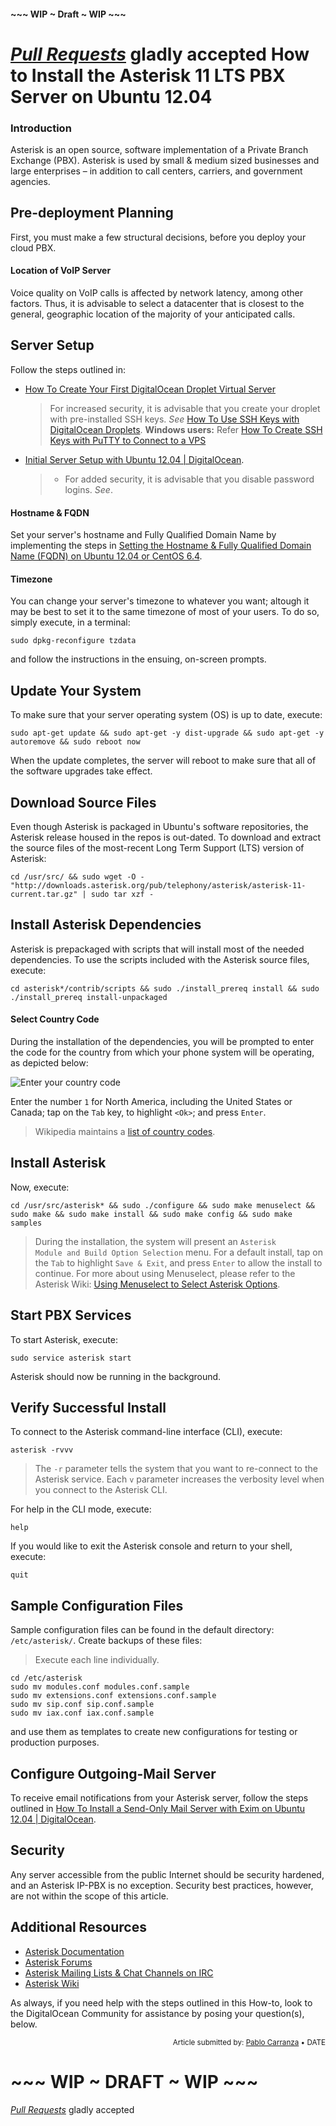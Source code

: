 #### ~~~ WIP ~ Draft ~ WIP ~~~
*[Pull Requests](https://github.com/DigitalOcean-User-Projects/Articles-and-Tutorials/pulls)* gladly accepted
How to Install the Asterisk 11 LTS PBX Server on Ubuntu 12.04
=

### Introduction

Asterisk is an open source, software implementation of a Private Branch Exchange (PBX). Asterisk is used by small &amp; medium sized businesses and large enterprises &ndash; in addition to call centers, carriers, and government agencies.

## Pre-deployment Planning

First, you must make a few structural decisions, before you deploy your cloud PBX.

#### Location of VoIP Server

Voice quality on VoIP calls is affected by network latency, among other factors. Thus, it is advisable to select a datacenter that is closest to the general, geographic location of the majority of your anticipated calls.

## Server Setup

Follow the steps outlined in:

* [How To Create Your First DigitalOcean Droplet Virtual Server](https://www.digitalocean.com/community/articles/how-to-create-your-first-digitalocean-droplet-virtual-server)

	>For increased security, it is advisable that you create your droplet with pre-installed SSH keys. *See* [How To Use SSH Keys with DigitalOcean Droplets](https://www.digitalocean.com/community/articles/how-to-use-ssh-keys-with-digitalocean-droplets). **Windows users:** Refer [How To Create SSH Keys with PuTTY to Connect to a VPS](https://www.digitalocean.com/community/articles/how-to-create-ssh-keys-with-putty-to-connect-to-a-vps)
* [Initial Server Setup with Ubuntu 12.04 | DigitalOcean](https://www.digitalocean.com/community/articles/initial-server-setup-with-ubuntu-12-04).
	>* For added security, it is advisable that you disable password logins. *See*.

#### Hostname & FQDN

Set your server's hostname and Fully Qualified Domain Name by implementing the steps in [Setting the Hostname & Fully Qualified Domain Name (FQDN) on Ubuntu 12.04 or CentOS 6.4](https://github.com/DigitalOcean-User-Projects/Articles-and-Tutorials/blob/master/set_hostname_fqdn_on_ubuntu_centos.md).

#### Timezone

You can change your server's timezone to whatever you want; altough it may be best to set it to the same timezone of most of your users. To do so, simply execute, in a terminal:

    sudo dpkg-reconfigure tzdata

and follow the instructions in the ensuing, on-screen prompts.

## Update Your System

To make sure that your server operating system (OS) is up to date, execute:

	sudo apt-get update && sudo apt-get -y dist-upgrade && sudo apt-get -y autoremove && sudo reboot now

When the update completes, the server will reboot to make sure that all of the software upgrades take effect.

## Download Source Files

Even though Asterisk is packaged in Ubuntu's software repositories, the Asterisk release housed in the repos is out-dated. To download and extract the source files of the most-recent Long Term Support (LTS) version of Asterisk:

	cd /usr/src/ && sudo wget -O - "http://downloads.asterisk.org/pub/telephony/asterisk/asterisk-11-current.tar.gz" | sudo tar xzf -

## Install Asterisk Dependencies

Asterisk is prepackaged with scripts that will install most of the needed dependencies. To use the scripts included with the Asterisk source files, execute:

	cd asterisk*/contrib/scripts && sudo ./install_prereq install && sudo ./install_prereq install-unpackaged

#### Select Country Code

During the installation of the dependencies, you will be prompted to enter the code for the country from which your phone system will be operating, as depicted below:

![Enter your country code](http://i.imgur.com/37iznpU.png)

Enter the number <code>1</code> for North America, including the United States or Canada; tap on the <code>Tab</code> key, to highlight <code>&lt;Ok></code>; and press <code>Enter</code>.

>Wikipedia maintains a [list of country codes](http://en.wikipedia.org/wiki/List_of_country_calling_codes).

## Install Asterisk

Now, execute:

	cd /usr/src/asterisk* && sudo ./configure && sudo make menuselect && sudo make && sudo make install && sudo make config && sudo make samples

>During the installation, the system will present an <code>Asterisk Module and Build Option Selection</code> menu. For a default install, tap on the <code>Tab</code> to highlight <code>Save & Exit</code>, and press <code>Enter</code> to allow the install to continue. For more about using Menuselect, please refer to the Asterisk Wiki: [Using Menuselect to Select Asterisk Options](https://wiki.asterisk.org/wiki/display/AST/Using+Menuselect+to+Select+Asterisk+Options).

## Start PBX Services

To start Asterisk, execute:

	sudo service asterisk start

Asterisk should now be running in the background.

## Verify Successful Install

To connect to the Asterisk command-line interface (CLI), execute:

	asterisk -rvvv

>The <code>-r</code> parameter tells the system that you want to re-connect to the Asterisk service. Each  <code>v</code> parameter increases the verbosity level when you connect to the Asterisk CLI.

For help in the CLI mode, execute:

	help

If you would like to exit the Asterisk console and return to your shell, execute:

	quit

## Sample Configuration Files

Sample configuration files can be found in the default directory: <code>/etc/asterisk/</code>. Create backups of these files:

>Execute each line individually.

	cd /etc/asterisk
	sudo mv modules.conf modules.conf.sample
	sudo mv extensions.conf extensions.conf.sample 
	sudo mv sip.conf sip.conf.sample
	sudo mv iax.conf iax.conf.sample

and use them as templates to create new configurations for testing or production purposes. 

## Configure Outgoing-Mail Server

To receive email notifications from your Asterisk server, follow the steps outlined in [How To Install a Send-Only Mail Server with Exim on Ubuntu 12.04 | DigitalOcean](https://www.digitalocean.com/community/articles/how-to-install-the-send-only-mail-server-exim-on-ubuntu-12-04).

## Security

Any server accessible from the public Internet should be security hardened, and an Asterisk IP-PBX is no exception. Security best practices, however, are not within the scope of this article.

## Additional Resources

* [Asterisk Documentation](http://www.asterisk.org/community/documentation)
* [Asterisk Forums](http://forums.asterisk.org/)
* [Asterisk Mailing Lists &amp; Chat Channels on IRC](http://www.asterisk.org/community/discuss)
* [Asterisk Wiki](https://wiki.asterisk.org/wiki/display/AST/Home)

As always, if you need help with the steps outlined in this How-to, look to the DigitalOcean Community for assistance by posing your question(s), below.

<p><div style="text-align: right; font-size:smaller;">Article submitted by: <a href="https://plus.google.com/107285164064863645881?rel=author" target="_blank">Pablo Carranza</a> &bull; DATE</div></p>

# ~~~ WIP ~ DRAFT ~ WIP ~~~
*[Pull Requests](https://github.com/DigitalOcean-User-Projects/Articles-and-Tutorials/pulls)* gladly accepted